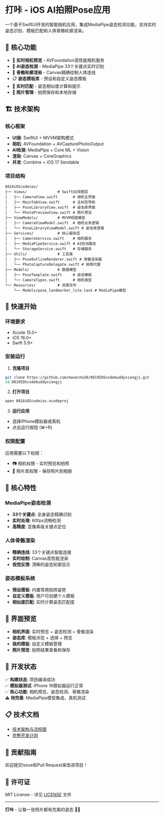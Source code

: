 # 打咔 - iOS AI拍照Pose应用

一个基于SwiftUI开发的智能相机应用，集成MediaPipe姿态检测功能，支持实时姿态识别、模板匹配和人体骨骼轮廓渲染。

## 🎯 核心功能

- 📸 **实时相机预览** - AVFoundation高性能相机服务
- 🤖 **AI姿态检测** - MediaPipe 33个关键点实时识别
- 🎨 **骨骼轮廓渲染** - Canvas精确绘制人体连线
- 📋 **姿态模板库** - 预设和自定义姿态模板
- 🎯 **实时匹配** - 姿态相似度计算和提示
- 💾 **照片管理** - 拍照保存和本地存储

## 🏗️ 技术架构

### 核心框架
- **UI层**: SwiftUI + MVVM架构模式
- **相机**: AVFoundation + AVCapturePhotoOutput
- **AI检测**: MediaPipe + Core ML + Vision
- **渲染**: Canvas + CoreGraphics
- **并发**: Combine + iOS 17 Sendable

### 项目结构
```
0818iOScodeios/
├── Views/              # SwiftUI视图层
│   ├── CameraView.swift       # 相机主界面
│   ├── MainTabView.swift      # 主标签导航
│   ├── PoseLibraryView.swift  # 姿态库界面
│   └── PhotoPreviewView.swift # 照片预览
├── ViewModels/         # MVVM视图模型
│   ├── CameraViewModel.swift  # 相机业务逻辑
│   └── PoseLibraryViewModel.swift # 姿态库逻辑
├── Services/           # 核心服务层
│   ├── CameraService.swift    # 相机服务
│   ├── MediaPipeService.swift # AI检测服务
│   └── StorageService.swift   # 存储服务
├── Utils/              # 工具类
│   ├── PoseOutlineRenderer.swift # 骨骼渲染器
│   └── PhotoCaptureDelegate.swift # 拍照代理
├── Models/             # 数据模型
│   ├── PoseTemplate.swift     # 姿态模板
│   └── CameraTypes.swift      # 相机类型
└── Resources/          # 资源文件
    └── Models/pose_landmarker_lite.task # MediaPipe模型
```

## 🚀 快速开始

### 环境要求
- Xcode 15.0+
- iOS 16.0+
- Swift 5.9+

### 安装运行

1. **克隆项目**
```bash
git clone https://github.com/maxecho20/0819IOScodebuddyxiangji.git
cd 0819IOScodebuddyxiangji
```

2. **打开项目**
```bash
open 0818iOScodeios.xcodeproj
```

3. **运行应用**
- 选择iPhone模拟器或真机
- 点击运行按钮 (⌘+R)

### 权限配置
应用需要以下权限：
- 📷 相机权限 - 实时预览和拍照
- 📱 照片库权限 - 保存照片到相册

## 🎨 核心特性

### MediaPipe姿态检测
- **33个关键点**: 全身姿态精确识别
- **实时处理**: 60fps流畅检测
- **高精度**: 亚像素级关键点定位

### 人体骨骼渲染
- **精确连线**: 33个关键点智能连接
- **实时绘制**: Canvas高性能渲染
- **视觉反馈**: 清晰的姿态轮廓显示

### 姿态模板系统
- **预设模板**: 内置常用拍照姿势
- **自定义模板**: 用户可创建个人模板
- **相似度匹配**: 实时计算姿态匹配度

## 📱 界面预览

- **相机界面**: 实时预览 + 姿态检测 + 骨骼渲染
- **姿态库**: 模板浏览 + 选择 + 预览
- **我的模板**: 自定义模板管理
- **照片预览**: 拍照结果查看和保存

## 🔧 开发状态

✅ **构建状态**: 项目编译成功  
✅ **模拟器测试**: iPhone 16模拟器运行正常  
✅ **核心功能**: 相机预览、姿态检测、骨骼渲染  
⚠️ **待完善**: MediaPipe模型集成、真机测试  

## 📋 技术文档

- [技术架构与流程图](技术架构与流程图.md)
- [完整开发计划](完整开发计划_PRD_DRD_TRD_MRD.md)

## 🤝 贡献指南

欢迎提交Issue和Pull Request来改进项目！

## 📄 许可证

MIT License - 详见 [LICENSE](LICENSE) 文件

---

**打咔** - 让每一张照片都有完美的姿态 📸✨